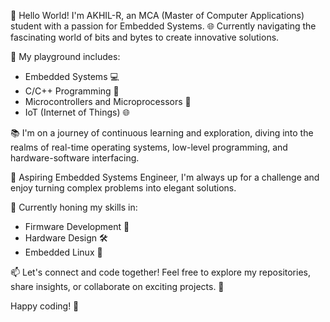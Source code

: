 👋 Hello World! I'm AKHIL-R, an MCA (Master of Computer Applications) student with a passion for Embedded Systems. 🌐 Currently navigating the fascinating world of bits and bytes to create innovative solutions.

🔧 My playground includes:
   - Embedded Systems 💻
   - C/C++ Programming 🚀
   - Microcontrollers and Microprocessors 🤖
   - IoT (Internet of Things) 🌐

📚 I'm on a journey of continuous learning and exploration, diving into the realms of real-time operating systems, low-level programming, and hardware-software interfacing.

🚀 Aspiring Embedded Systems Engineer, I'm always up for a challenge and enjoy turning complex problems into elegant solutions.

🌱 Currently honing my skills in:
   - Firmware Development 🧠
   - Hardware Design 🛠️
   - Embedded Linux 🐧

📫 Let's connect and code together! Feel free to explore my repositories, share insights, or collaborate on exciting projects. 🤝

Happy coding! 🚀
